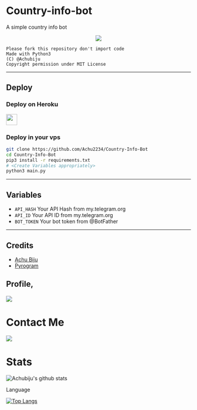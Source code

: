 # Country-info-bot
A simple country info bot

<p align="center">
  <img src="https://telegra.ph/file/93658962e6eb711315c30.jpg">
</p>


```
Please fork this repository don't import code
Made with Python3
(C) @Achubiju
Copyright permission under MIT License
```
---
## Deploy 

### Deploy on Heroku
<p align="left">
  <a href="https://heroku.com/deploy?template=https://github.com/Achu2234/Country-Info-Bot">
     <img height="30px" src="https://img.shields.io/badge/Deploy_To_Heroku-blueviolet?style=for-the-badge&logo=heroku">
  </a>
</p>

### Deploy in your vps
```sh
git clone https://github.com/Achu2234/Country-Info-Bot
cd Country-Info-Bot
pip3 install -r requirements.txt
# <Create Variables appropriately>
python3 main.py
```
---
## Variables
* `API_HASH` Your API Hash from my.telegram.org
* `API_ID` Your API ID from my.telegram.org
* `BOT_TOKEN` Your bot token from @BotFather
---
## Credits
* [Achu Biju](https://github.com/Achu2234)
* [Pyrogram](https://github.com/pyrogram/pyrogram)


## Profile,
<h4 align="left"><img src="https://komarev.com/ghpvc/?username=Itz-fork&style=flat-square&color=39FF14"></h4>


# Contact Me

<a href="https://t.me/Amalbiju154"><img src="https://img.shields.io/badge/Telegram-2CA5E0?style=for-the-badge&logo=telegram&logoColor=white"></a>
                                                                                                                                       
# Stats

![Achubiju's github stats](https://github-readme-stats.vercel.app/api?username=Achu2234)


Language

[![Top Langs](https://github-readme-stats.vercel.app/api/top-langs/?username=Achu2234)](https://github.com/anuraghazra/github-readme-stats)
